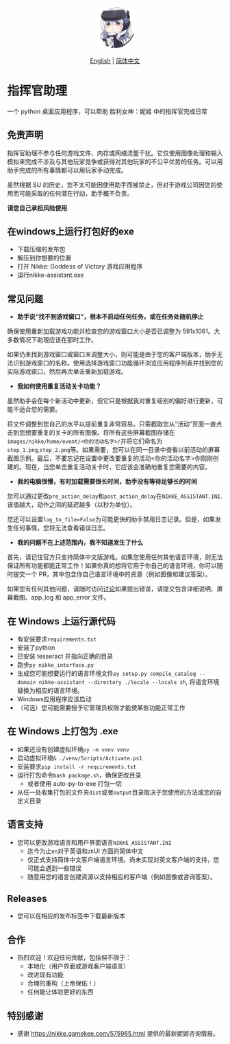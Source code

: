 <div align="center">
  <p>
    <a align="center" href="https://github.com/KIvoy/nikke-assistant" target="_blank">
      <img width="20%" src="https://github.com/KIvoy/nikke-assistant/blob/main/images/nikke_icon.jpg"></a>
  </p>

[English](README.md) | [简体中文](README.zh-CN.md)
<br>
</div>

# 指挥官助理

一个 python 桌面应用程序，可以帮助 胜利女神：妮姬 中的指挥官完成日常

## 免责声明

指挥官助理不参与任何游戏文件、内存或网络流量干扰。它仅使用图像处理和输入模拟来完成不涉及与其他玩家竞争或获得对其他玩家的不公平优势的任务。可以用助手完成的所有事情都可以用玩家手动完成。

虽然根据 SU 的历史，您不太可能因使用助手而被禁止，但对于游戏公司因您的使用而可能采取的任何潜在行动，助手概不负责。

<b>请您自己承担风险使用</b>.

## 在windows上运行打包好的exe

-   下载压缩的发布包
-   解压到你想要的位置
-   打开 Nikke: Goddess of Victory 游戏应用程序
-   运行nikke-assistant.exe

## 常见问题

-   <b>助手说“找不到游戏窗口”，根本不启动任何任务，或在任务处随机停止</b>

确保使用重新加载游戏功能并检查您的游戏窗口大小是否已调整为 591x1061。大多数情况下助理应该在那时工作。

如果仍未找到游戏窗口或窗口未调整大小，则可能是由于您的客户端版本，助手无法识别游戏窗口的名称。使用选择游戏窗口功能循环浏览应用程序列表并找到您的实际游戏窗口，然后再次单击重新加载游戏。

-   <b>我如何使用重复活动关卡功能？</b>

虽然助手会在每个新活动中更新，但它只是根据我对重复级别的偏好进行更新，可能不适合您的需要。

将文件调整到您自己的水平以提前重复非常容易。只需截取您从“活动”页面一直点击到您想要重复的关卡的所有图像。将所有这些屏幕截图存储在`images/nikke/home/event/<你的活动名字>/`并将它们命名为`step_1.png`,`step_2.png`等。如果需要，您可以在同一目录中查看以前活动的屏幕截图示例。最后，不要忘记在设置中更改要重复的活动<你的活动名字>你刚刚创建的。现在，当您单击重复活动关卡时，它应该会准确地重复您需要的内容。

-   <b>我的电脑很慢，有时加载需要很长时间，助手没有等待足够长的时间</b>

您可以通过更改`pre_action_delay`和`post_action_delay`在`NIKKE_ASSISTANT.INI`.该值越大，动作之间的延迟越多（以秒为单位）。

您还可以设置`log_to_file=False`为可能更快的助手禁用日志记录。但是，如果发生任何事情，您将无法查看错误日志。

-   <b>我的问题不在上述范围内，我不知道发生了什么</b>

首先，请记住官方只支持简体中文版游戏。如果您使用任何其他语言环境，则无法保证所有功能都能正常工作！如果你真的想将它用于你自己的语言环境，你可以随时提交一个 PR，其中包含你自己语言环境中的资源（例如图像和建议答案）。

如果您有任何其他问题，请随时访问[讨论](https://github.com/KIvoy/nikke-assistant/discussions "Nikke Assistant Discussion")如果提出错误，请提交包含详细说明、屏幕截图、app_log 和 app_error 文件。

## 在 Windows 上运行源代码

-   有安装要求`requirements.txt`
-   安装了python
-   已安装 tesseract 并指向正确的目录
-   跑步`py nikke_interface.py`
-   生成您可能想要运行的语言环境文件`py setup.py compile_catalog --domain nikke-assistant --directory ./locale --locale zh`, 将语言环境替换为相应的语言环境。
-   Windows应用程序应该启动
-   （可选）您可能需要授予它管理员权限才能使某些功能正常工作

## 在 Windows 上打包为 .exe

-   如果还没有创建虚拟环境`py -m venv venv`
-   启动虚拟环境`& ./venv/Scripts/Activate.ps1`
-   安装要求`pip install -r requirements.txt`
-   运行打包命令`bash package.sh`，确保更改目录
    -   或者使用 auto-py-to-exe 打包一切
-   从任一处收集打包的文件夹`dist`或者`output`目录取决于您使用的方法或您的自定义目录

## 语言支持

-   您可以更改游戏语言和用户界面语言`NIKKE_ASSISTANT.INI`
    -   迄今为止`en`对于英语和`zh`UI 方面的简体中文
    -   仅正式支持简体中文客户端语言环境。尚未实现对英文客户端的支持，您可能会遇到一些错误
    -   随意用您的语言创建资源以支持相应的客户端（例如图像或咨询答案）。

## Releases

-   您可以在相应的发布标签中下载最新版本

## 合作

-   热烈欢迎！欢迎任何贡献，包括但不限于：
    -   本地化（用户界面或游戏客户端语言）
    -   改进现有功能
    -   合理的重构（上帝保佑！）
    -   任何能让体验更好的东西

## 特别感谢

- 感谢 https://nikke.gamekee.com/575965.html 提供的最新妮姬咨询情报。